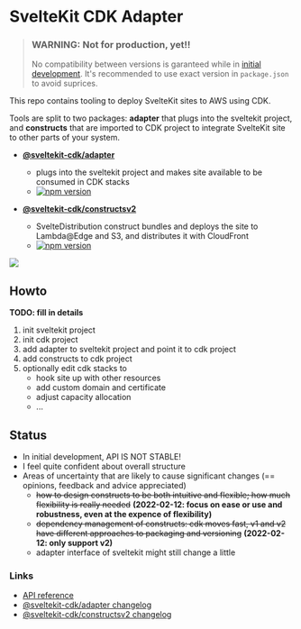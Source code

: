 # SvelteKit CDK Adapter

> ### WARNING: Not for production, yet!!
>
> No compatibility between versions is garanteed while in [initial development](https://semver.org/#spec-item-4). It's recommended to use exact version in `package.json` to avoid suprices. 

This repo contains tooling to deploy SvelteKit sites to AWS using CDK.

Tools are split to two packages: **adapter** that plugs into the sveltekit project, and 
**constructs** that are imported to CDK project to integrate SvelteKit site to other parts
of your system.

- **[@sveltekit-cdk/adapter](https://github.com/juranki/sveltekit-cdk/tree/main/packages/adapter#readme)** 
  - plugs into the sveltekit project and makes site available to be consumed in CDK stacks
  - [![npm version](https://badge.fury.io/js/@sveltekit-cdk%2Fadapter.svg)](https://badge.fury.io/js/@sveltekit-cdk%2Fadapter)

-  **[@sveltekit-cdk/constructsv2](https://github.com/juranki/sveltekit-cdk/tree/main/packages/constructsv2#readme)** 
   - SvelteDistribution construct bundles and deploys the site to Lambda@Edge and S3, and distributes it with CloudFront
   - [![npm version](https://badge.fury.io/js/@sveltekit-cdk%2Fconstructsv2.svg)](https://badge.fury.io/js/@sveltekit-cdk%2Fconstructsv2)

![](https://user-images.githubusercontent.com/6607/153542454-250fc3c6-7c83-401a-aade-73e03939ac2e.png)
## Howto

**TODO: fill in details**

1. init sveltekit project
2. init cdk project
3. add adapter to sveltekit project and point it to cdk project
4. add constructs to cdk project
5. optionally edit cdk stacks to
   - hook site up with other resources
   - add custom domain and certificate
   - adjust capacity allocation
   - ...

## Status

- In initial development, API IS NOT STABLE!
- I feel quite confident about overall structure
- Areas of uncertainty that are likely to cause significant changes (== opinions, feedback and advice appreciated)
  - ~~how to design constructs to be both intuitive and flexible; how much flexibility is really needed~~ **(2022-02-12: focus on ease or use and robustness, even at the expence of flexibility)**
  - ~~dependency management of constructs: cdk moves fast, v1 and v2 have different approaches to packaging and versioning~~ **(2022-02-12: only support v2)** 
  - adapter interface of sveltekit might still change a little

### Links

- [API reference](https://juranki.github.io/sveltekit-cdk/)
- [@sveltekit-cdk/adapter changelog](https://github.com/juranki/sveltekit-cdk/blob/main/packages/adapter/CHANGELOG.md)
- [@sveltekit-cdk/constructsv2 changelog](https://github.com/juranki/sveltekit-cdk/blob/main/packages/constructsv2/CHANGELOG.md)
